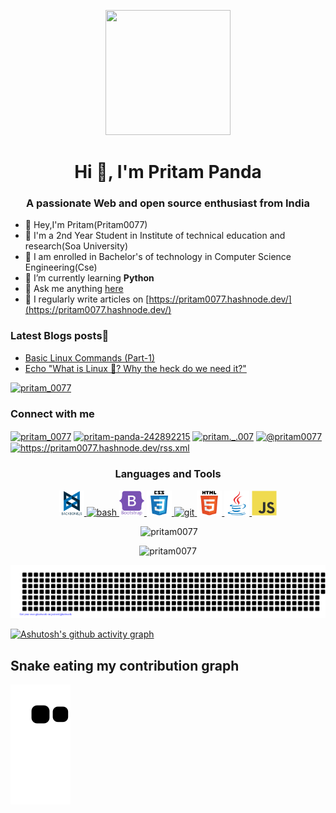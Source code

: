 <!-- <p align="center"><img width="250" alt="image" src="https://user-images.githubusercontent.com/89348093/163747521-ce8ccb90-b9e6-4274-b602-5ddcc70e93a4.png"></p> -->
<p align="center"><img width="200" height="200" src="https://github.com/MishManners/MishManners/blob/master/My-OctocatsShortest.gif"></p>

<h1 align="center">Hi 👋, I'm Pritam Panda</h1>
<h3 align="center">A passionate Web and open source enthusiast from India</h3>

- 👋 Hey,I'm Pritam(Pritam0077)
- 🏦 I'm a 2nd Year Student in Institute of technical education and research(Soa University)
- 📕 I am enrolled in Bachelor's of technology in Computer Science Engineering(Cse)
- 🌱 I’m currently learning **Python**
- 📩 Ask me anything <a href="https://discord.com/channels/@me" target="_blank">here</a>
- 📝 I regularly write articles on [https://pritam0077.hashnode.dev/](https://pritam0077.hashnode.dev/)

### Latest Blogs posts📕
<!-- BLOG-POST-LIST:START -->
- [Basic Linux Commands &lpar;Part-1&rpar;](https://pritam0077.hashnode.dev/basic-linux-commands-part-1)
- [Echo &quot;What is Linux 🐧? Why the heck do we need it?&quot;](https://pritam0077.hashnode.dev/echo-what-is-linux-why-the-heck-do-we-need-it)
<!-- BLOG-POST-LIST:END -->

<p align="left"> <a href="https://twitter.com/pritam_0077" target="blank"><img src="https://img.shields.io/twitter/follow/pritam_0077?logo=twitter&style=for-the-badge" alt="pritam_0077" /></a> </p>
<h3 align="left">Connect with me</h3>
<p align="left">
<a href="https://twitter.com/pritam_0077" target="blank"><img align="center" src="https://raw.githubusercontent.com/rahuldkjain/github-profile-readme-generator/master/src/images/icons/Social/twitter.svg" alt="pritam_0077" height="30" width="40" /></a>
<a href="https://linkedin.com/in/pritam-panda-242892215" target="blank"><img align="center" src="https://raw.githubusercontent.com/rahuldkjain/github-profile-readme-generator/master/src/images/icons/Social/linked-in-alt.svg" alt="pritam-panda-242892215" height="30" width="40" /></a>
<a href="https://instagram.com/pritam._.007" target="blank"><img align="center" src="https://raw.githubusercontent.com/rahuldkjain/github-profile-readme-generator/master/src/images/icons/Social/instagram.svg" alt="pritam._.007" height="30" width="40" /></a>
<a href="https://hashnode.com/@pritam0077" target="blank"><img align="center" src="https://raw.githubusercontent.com/rahuldkjain/github-profile-readme-generator/master/src/images/icons/Social/hashnode.svg" alt="@pritam0077" height="30" width="40" /></a>
<a href="/https://pritam0077.hashnode.dev/rss.xml" target="blank"><img align="center" src="https://raw.githubusercontent.com/rahuldkjain/github-profile-readme-generator/master/src/images/icons/Social/rss.svg" alt="https://pritam0077.hashnode.dev/rss.xml" height="30" width="40" /></a>
</p>

<h3 align="center">Languages and Tools</h3>
<p align="center"> <a href="https://backbonejs.org" target="_blank" rel="noreferrer"> <img src="https://raw.githubusercontent.com/devicons/devicon/master/icons/backbonejs/backbonejs-original-wordmark.svg" alt="backbonejs" width="40" height="40"/> </a> <a href="https://www.gnu.org/software/bash/" target="_blank" rel="noreferrer"> <img src="https://www.vectorlogo.zone/logos/gnu_bash/gnu_bash-icon.svg" alt="bash" width="40" height="40"/> </a> <a href="https://getbootstrap.com" target="_blank" rel="noreferrer"> <img src="https://raw.githubusercontent.com/devicons/devicon/master/icons/bootstrap/bootstrap-plain-wordmark.svg" alt="bootstrap" width="40" height="40"/> </a> <a href="https://www.w3schools.com/css/" target="_blank" rel="noreferrer"> <img src="https://raw.githubusercontent.com/devicons/devicon/master/icons/css3/css3-original-wordmark.svg" alt="css3" width="40" height="40"/> </a> <a href="https://git-scm.com/" target="_blank" rel="noreferrer"> <img src="https://www.vectorlogo.zone/logos/git-scm/git-scm-icon.svg" alt="git" width="40" height="40"/> </a> <a href="https://www.w3.org/html/" target="_blank" rel="noreferrer"> <img src="https://raw.githubusercontent.com/devicons/devicon/master/icons/html5/html5-original-wordmark.svg" alt="html5" width="40" height="40"/> </a> <a href="https://www.java.com" target="_blank" rel="noreferrer"> <img src="https://raw.githubusercontent.com/devicons/devicon/master/icons/java/java-original.svg" alt="java" width="40" height="40"/> </a> <a href="https://developer.mozilla.org/en-US/docs/Web/JavaScript" target="_blank" rel="noreferrer"> <img src="https://raw.githubusercontent.com/devicons/devicon/master/icons/javascript/javascript-original.svg" alt="javascript" width="40" height="40"/> </a> </p>

<p align="center">&nbsp;<img src="https://github-readme-stats.vercel.app/api?username=pritam0077&show_icons=true&locale=en&theme=codeSTACKr" alt="pritam0077" /></p>

<p align="center"><img src="https://github-readme-streak-stats.herokuapp.com/?user=pritam0077&theme=dark&hide_border=true" alt="pritam0077" /></p>

<p align=center><img src="gitartwork.svg"></p>


[![Ashutosh's github activity graph](https://activity-graph.herokuapp.com/graph?username=Pritam0077&bg_color=11143b&color=96bf4a&line=4c9d9e&point=57f471&area=true&hide_border=true)](https://github.com/ashutosh00710/github-readme-activity-graph)

## Snake eating my contribution graph

![Snake GIF](https://github.com/Pritam0077/Pritam0077/blob/output/github-contribution-grid-snake.svg)
